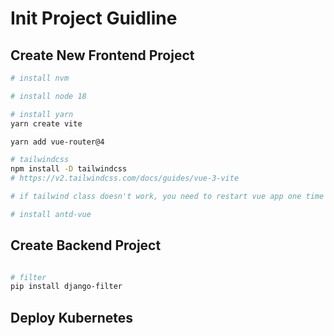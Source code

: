 # Init Project Guidline


## Create New Frontend Project
```sh
# install nvm

# install node 18

# install yarn
yarn create vite 
```

```sh
yarn add vue-router@4

# tailwindcss
npm install -D tailwindcss
# https://v2.tailwindcss.com/docs/guides/vue-3-vite

# if tailwind class doesn't work, you need to restart vue app one time

# install antd-vue
```


## Create Backend Project
```sh

# filter
pip install django-filter
```



## Deploy Kubernetes
